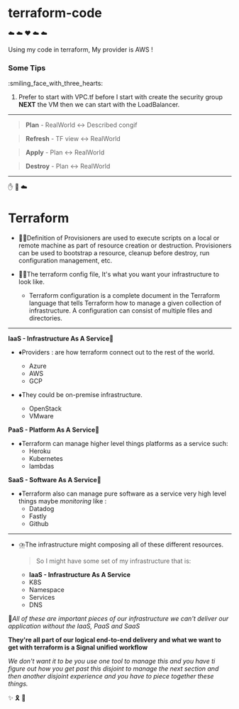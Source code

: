 # terraform-code
:cloud:	:cloud: :hearts: :cloud:	:cloud:

Using my code in terraform, My provider is AWS !


<h3> Some Tips </h3>:smiling_face_with_three_hearts:

1) Prefer to start with VPC.tf before I start with create the security group **NEXT** the VM then we can start with the LoadBalancer.
 --- 
> **Plan** - RealWorld :left_right_arrow: Described congif
 
> **Refresh** - TF view :left_right_arrow:	RealWorld

> **Apply** - Plan :left_right_arrow: RealWorld

> **Destroy** - Plan :left_right_arrow: RealWorld

 
---- 
:hand: :eyes: :cloud:	
<h1>Terraform</h1>

- :teacher:Definition of Provisioners are used to execute scripts on a local or remote machine as part of resource creation or destruction. Provisioners can be used to bootstrap a resource, cleanup before destroy, run configuration management, etc.

- :mage_man:The terraform config file, It's what you want your infrastructure to look like.
    - Terraform configuration is a complete document in the Terraform language that tells Terraform how to manage a given collection of infrastructure. A configuration can consist of multiple files and directories.
---
**IaaS - Infrastructure As A Service**:pushpin:
- :diamonds:Providers : are how terraform connect out to the rest of the world.
    - Azure
    - AWS
    - GCP

- :diamonds:They could be on-premise infrastructure.
    - OpenStack
    - VMware

**PaaS - Platform As A Service**:pushpin:
- :diamonds:Terraform can manage higher level things platforms as a service such:
    - Heroku
    - Kubernetes
    - lambdas 

**SaaS - Software As A Service**:pushpin:
- :diamonds:Terraform also can manage pure software as a service very high level things maybe *monitoring* like : 
    - Datadog
    - Fastly
    - Github
---

- :cloud_with_lightning_and_rain:The infrastructure might composing all of these different resources.
    > So I might have some set of my infrastructure that is:
    
    - **IaaS - Infrastructure As A Service**
    - K8S
    - Namespace
    - Services
    - DNS

:star_struck:*All of these are important pieces of our infrastructure we can't deliver our application without the IaaS, PaaS and SaaS*

**They're all part of our logical end-to-end delivery and what we want to get with terraform is a Signal unified workflow**

*We don't want it to be you use one tool to manage this and you have ti figure out how you get past this disjoint to manage the next section and then another disjoint experience and you have to piece together these things.*

:sparkles:	:reminder_ribbon:	:dart:	